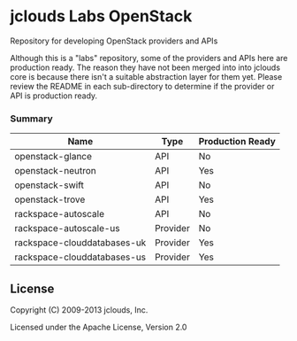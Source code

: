 jclouds Labs OpenStack
======================

Repository for developing OpenStack providers and APIs

Although this is a "labs" repository, some of the providers and APIs here are production ready. The reason they have not been merged into into jclouds core is because there isn't a suitable abstraction layer for them yet. Please review the README in each sub-directory to determine if the provider or API is production ready.

### Summary

| Name | Type | Production Ready |
|------|------|------------------|
| openstack-glance | API | No |
| openstack-neutron | API | Yes |
| openstack-swift | API | No |
| openstack-trove | API | Yes |
| rackspace-autoscale | API | No |
| rackspace-autoscale-us | Provider | No |
| rackspace-clouddatabases-uk | Provider | Yes |
| rackspace-clouddatabases-us | Provider | Yes |

License
-------
Copyright (C) 2009-2013 jclouds, Inc.

Licensed under the Apache License, Version 2.0
